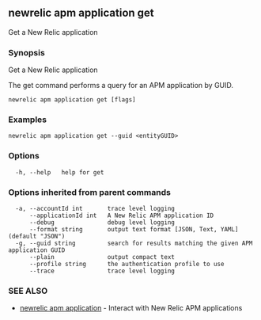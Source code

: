 ## newrelic apm application get

Get a New Relic application

### Synopsis

Get a New Relic application

The get command performs a query for an APM application by GUID.


```
newrelic apm application get [flags]
```

### Examples

```
newrelic apm application get --guid <entityGUID>
```

### Options

```
  -h, --help   help for get
```

### Options inherited from parent commands

```
  -a, --accountId int       trace level logging
      --applicationId int   A New Relic APM application ID
      --debug               debug level logging
      --format string       output text format [JSON, Text, YAML] (default "JSON")
  -g, --guid string         search for results matching the given APM application GUID
      --plain               output compact text
      --profile string      the authentication profile to use
      --trace               trace level logging
```

### SEE ALSO

* [newrelic apm application](newrelic_apm_application.md)	 - Interact with New Relic APM applications

